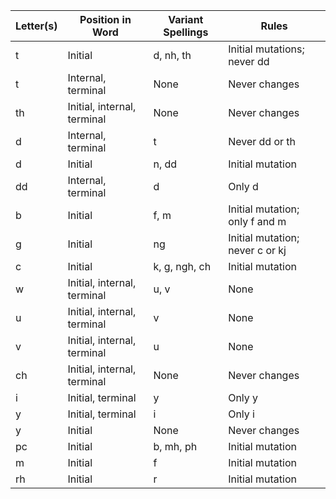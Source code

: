 
| Letter(s) | Position in Word | Variant Spellings | Rules |
| --- | --- | --- | --- |
| t | Initial | d, nh, th | Initial mutations; never dd |
| t | Internal, terminal | None | Never changes |
| th | Initial, internal, terminal | None | Never changes |
| d | Internal, terminal | t | Never dd or th |
| d | Initial | n, dd | Initial mutation |
| dd | Internal, terminal | d | Only d |
| b | Initial | f, m | Initial mutation; only f and m |
| g | Initial | ng | Initial mutation; never c or kj |
| c | Initial | k, g, ngh, ch | Initial mutation |
| w | Initial, internal, terminal | u, v | None |
| u | Initial, internal, terminal | v | None |
| v | Initial, internal, terminal | u | None |
| ch | Initial, internal, terminal | None | Never changes |
| i | Initial, terminal | y | Only y |
| y | Initial, terminal | i | Only i |
| y | Initial | None | Never changes |
| pc | Initial | b, mh, ph | Initial mutation |
| m | Initial | f | Initial mutation |
| rh | Initial | r | Initial mutation |
